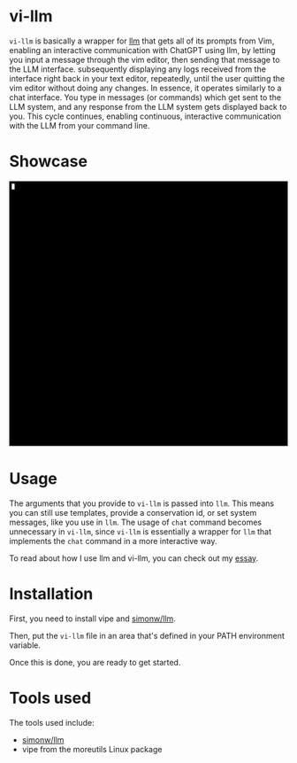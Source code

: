 # vi-llm

``vi-llm`` is basically a wrapper for [llm](https://github.com/simonw/llm) that
gets all of its prompts from Vim, enabling an interactive communication with
ChatGPT using llm, by letting you input a message through the vim editor, then
sending that message to the LLM interface. subsequently displaying any logs
received from the interface right back in your text editor, repeatedly, until
the user quitting the vim editor without doing any changes. In essence, it
operates similarly to a chat interface. You type in messages (or commands)
which get sent to the LLM system, and any response from the LLM system gets
displayed back to you. This cycle continues, enabling continuous, interactive
communication with the LLM from your command line.

# Showcase

![asciicast](showcase.gif)

# Usage

The arguments that you provide to ``vi-llm`` is passed into ``llm``. This means
you can still use templates, provide a conservation id, or set system messages,
like you use in ``llm``. The usage of ``chat`` command becomes unnecessary in
``vi-llm``, since ``vi-llm`` is essentially a wrapper for ``llm`` that
implements the ``chat`` command in a more interactive way.

To read about how I use llm and vi-llm, you can check out my
[essay](https://rugu.dev/en/blog/vi-llm/).

# Installation

First, you need to install vipe and [simonw/llm](https://github.com/simonw/llm).

Then, put the `vi-llm` file in an area that's defined in your PATH environment variable.

Once this is done, you are ready to get started.

# Tools used

The tools used include:

* [simonw/llm](https://github.com/simonw/llm)
* vipe from the moreutils Linux package
